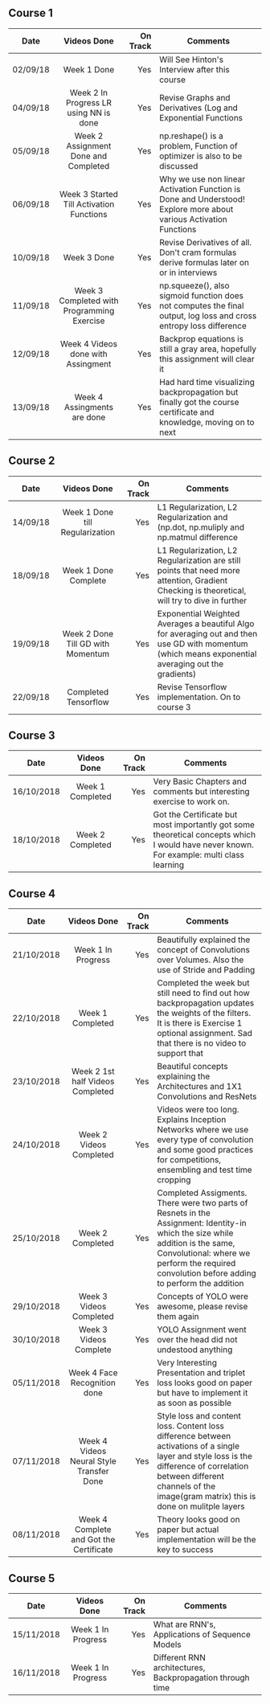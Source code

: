 ## Course 1

| Date        | Videos Done           | On Track  | Comments |
| ------------- |:-------------:| -----:|-----------------|
| 02/09/18  | Week 1 Done | Yes | Will See Hinton's Interview after this course |
| 04/09/18  | Week 2 In Progress LR using NN is done | Yes | Revise Graphs and Derivatives (Log and Exponential Functions |
| 05/09/18  | Week 2 Assignment Done and Completed | Yes | np.reshape() is a problem, Function of optimizer is also to be discussed |
| 06/09/18  | Week 3 Started Till Activation Functions | Yes | Why we use non linear Activation Function is Done and Understood! Explore more about various Activation Functions|
| 10/09/18  | Week 3 Done | Yes | Revise Derivatives of all. Don't cram formulas derive formulas later on or in interviews|
| 11/09/18  | Week 3 Completed with Programming Exercise | Yes | np.squeeze(), also sigmoid function does not computes the final output, log loss and cross entropy loss difference|
| 12/09/18  | Week 4 Videos done with Assingment | Yes | Backprop equations is still a gray area, hopefully this assignment will clear it|
| 13/09/18  | Week 4 Assingments are done | Yes |  Had hard time visualizing backpropagation but finally got the course certificate and knowledge, moving on to next|

## Course 2

| Date        | Videos Done           | On Track  | Comments |
| ------------- |:-------------:| -----:|-----------------|
| 14/09/18  | Week 1 Done till Regularization | Yes |L1 Regularization, L2 Regularization and (np.dot, np.muliply and np.matmul difference |
| 18/09/18  | Week 1 Done Complete | Yes |L1 Regularization, L2 Regularization are still points that need more attention, Gradient Checking is theoretical, will try to dive in further |
| 19/09/18  | Week 2 Done Till GD with Momentum | Yes | Exponential Weighted Averages a beautiful Algo for averaging out and then use GD with momentum (which means exponential averaging out the gradients)|
| 22/09/18  | Completed Tensorflow | Yes | Revise Tensorflow implementation. On to course 3|


## Course 3

| Date        | Videos Done           | On Track  | Comments |
| ------------- |:-------------:| -----:|-----------------|
| 16/10/2018 | Week 1 Completed | Yes | Very Basic Chapters and comments but interesting exercise to work on. |
| 18/10/2018 | Week 2 Completed | Yes | Got the Certificate but most importantly got some theoretical concepts which I would have never known. For example: multi class learning |



## Course 4

| Date        | Videos Done           | On Track  | Comments |
| ------------- |:-------------:| -----:|-----------------|
| 21/10/2018 | Week 1 In Progress | Yes | Beautifully explained the concept of Convolutions over Volumes. Also the use of Stride and Padding |
| 22/10/2018 | Week 1 Completed | Yes | Completed the week but still need to find out how backpropagation updates the weights of the filters. It is there is Exercise 1 optional assignment. Sad that there is no video to support that |
| 23/10/2018 | Week 2 1st half Videos Completed | Yes | Beautiful concepts explaining the Architectures and 1X1 Convolutions and ResNets |
| 24/10/2018 | Week 2 Videos Completed | Yes | Videos were too long. Explains Inception Networks where we use every type of convolution and some good practices for competitions, ensembling and test time cropping |
| 25/10/2018 | Week 2 Completed | Yes | Completed Assigments. There were two parts of Resnets in the Assignment: Identity-in which the size while addition is the same, Convolutional: where we perform the required convolution before adding to perform the addition |
| 29/10/2018 | Week 3 Videos Completed | Yes | Concepts of YOLO were awesome, please revise them again |
| 30/10/2018 | Week 3 Videos Complete | Yes | YOLO Assignment went over the head did not undestood anything |
| 05/11/2018 | Week 4 Face Recognition done | Yes | Very Interesting Presentation and triplet loss looks good on paper but have to implement it as soon as possible |
| 07/11/2018 | Week 4 Videos Neural Style Transfer Done | Yes | Style loss and content loss. Content loss difference between activations of a single layer and style loss is the difference of correlation between different channels of the image(gram matrix) this is done on mulitple layers |
| 08/11/2018 | Week 4 Complete and Got the Certificate | Yes | Theory looks good on paper but actual implementation will be the key to success|


## Course 5

| Date        | Videos Done           | On Track  | Comments |
| ------------- |:-------------:| -----:|-----------------|
| 15/11/2018 | Week 1 In Progress | Yes | What are RNN's, Applications of Sequence Models |
| 16/11/2018 | Week 1 In Progress | Yes | Different RNN architectures, Backpropagation through time |
